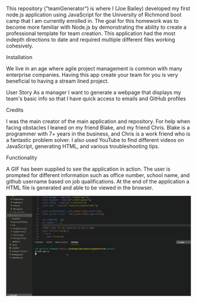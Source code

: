 This repository ("teamGenerator") is where I (Joe Bailey) developed my first node.js application using JavaScript for the University of Richmond boot camp that I am currently enrolled in. The goal for this homework was to become more familiar with Node.js by demonstrating the ability to create a professional template for team creation. This application had the most indepth directions to date and required multiple different files working cohesively.

Installation

We live in an age where agile project management is common with many enterprise companies. Having this app create your team for you is very beneficial to having a stream lined project.

User Story
As a manager
I want to generate a webpage that displays my team's basic info
so that I have quick access to emails and GitHub profiles

Credits

I was the main creator of the main application and repository. For help when facing obstacles I leaned on my friend Blake, and my friend Chris. Blake is a programmer with 7+ years in the business, and Chris is a work friend who is a fantastic problem solver. I also used YouTube to find different videos on JavaScript, generating HTML, and various troubleshooting tips.

Functionality

A GIF has been supplied to see the application in action. The user is prompted for different information such as office number, school name, and github username based on job qualifications. At the end of the application a HTML file is generated and able to be viewed in the browser. 

![](teamGen.gif)


